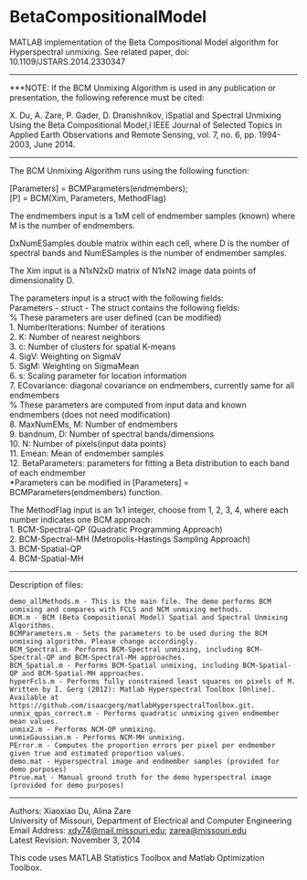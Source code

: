 # BetaCompositionalModel

MATLAB implementation of the Beta Compositional Model algorithm for Hyperspectral unmixing. See related paper, doi: 10.1109/JSTARS.2014.2330347
***************************************************************

***NOTE: If the BCM Unmixing Algorithm is used in any publication or presentation, the following reference must be cited:

X. Du, A. Zare, P. Gader, D. Dranishnikov, ìSpatial and Spectral Unmixing Using the Beta Compositional Model,î  IEEE Journal of Selected Topics in Applied Earth Observations and Remote Sensing, vol. 7, no. 6, pp. 1994-2003, June 2014.

***************************************************************

The BCM Unmixing Algorithm runs using the following function:

[Parameters] = BCMParameters(endmembers);  
[P] = BCM(Xim, Parameters, MethodFlag)

The endmembers input is a 1xM cell of endmember samples (known) where M is the number of endmembers.  

DxNumESamples double matrix within each cell, where D is the number of spectral bands and NumESamples is the number of endmember samples.  

The Xim input is a N1xN2xD matrix of N1xN2 image data points of dimensionality D.  

The parameters input is a struct with the following fields:  
 Parameters - struct - The struct contains the following fields:  
               % These parameters are user defined (can be modified)  
                   1. NumberIterations: Number of iterations  
                   2. K: Number of nearest neighbors  
                   3. c: Number of clusters for spatial K-means  
                   4. SigV: Weighting on SigmaV  
                   5. SigM: Weighting on SigmaMean  
                   6. s: Scaling parameter for location information  
                   7. ECovariance: diagonal covariance on endmembers, currently same for all endmembers  
               % These parameters are computed from input data and known endmembers (does not need modification)  
                   8. MaxNumEMs, M: Number of endmembers  
                   9. bandnum, D: Number of spectral bands/dimensions  
                  10. N: Number of pixels(input data points)  
                  11. Emean: Mean of endmember samples  
                  12. BetaParameters: parameters for fitting a Beta distribution to each band of each endmember  
               *Parameters can be modified in [Parameters] = BCMParameters(endmembers) function.  

The MethodFlag input is an 1x1 integer, choose from 1, 2, 3, 4, where each number indicates one BCM approach:  
           1. BCM-Spectral-QP (Quadratic Programming Approach)  
           2. BCM-Spectral-MH (Metropolis-Hastings Sampling Approach)  
           3. BCM-Spatial-QP  
           4. BCM-Spatial-MH  


********************************************************************* 
Description of files:

    demo_allMethods.m - This is the main file. The demo performs BCM unmixing and compares with FCLS and NCM unmixing methods.
    BCM.m - BCM (Beta Compositional Model) Spatial and Spectral Unmixing Algorithms.
    BCMParameters.m - Sets the parameters to be used during the BCM unmixing algorithm. Please change accordingly.
    BCM_Spectral.m- Performs BCM-Spectral unmixing, including BCM-Spectral-QP and BCM-Spectral-MH approaches.
    BCM_Spatial.m - Performs BCM-Spatial unmixing, including BCM-Spatial-QP and BCM-Spatial-MH approaches.
    hyperFcls.m - Performs fully constrained least squares on pixels of M. Written by I. Gerg (2012): Matlab Hyperspectral Toolbox [Online]. Available at https://github.com/isaacgerg/matlabHyperspectralToolbox.git.
    unmix_qpas_correct.m - Performs quadratic unmixing given endmember mean values.
    unmix2.m - Performs NCM-QP unmixing.
    unmixGaussian.m - Performs NCM-MH unmixing.
    PError.m - Computes the proportion errors per pixel per endmember given true and estimated proportion values.
    demo.mat - Hyperspectral image and endmember samples (provided for demo purposes)
    Ptrue.mat - Manual ground truth for the demo hyperspectral image (provided for demo purposes)
***********************************************************************


 Authors: Xiaoxiao Du, Alina Zare  
 University of Missouri, Department of Electrical and Computer Engineering  
 Email Address: xdy74@mail.missouri.edu; zarea@missouri.edu  
 Latest Revision: November 3, 2014  

This code uses MATLAB Statistics Toolbox and Matlab Optimization Toolbox. 


